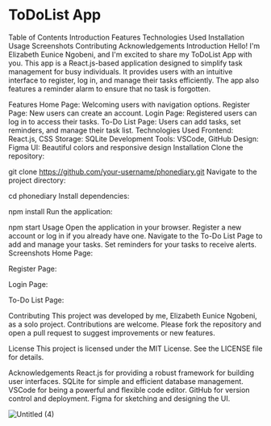 # ToDoList App

Table of Contents
Introduction
Features
Technologies Used
Installation
Usage
Screenshots
Contributing
Acknowledgements
Introduction
Hello! I'm Elizabeth Eunice Ngobeni, and I'm excited to share my ToDoList App with you. This app is a React.js-based application designed to simplify task management for busy individuals. It provides users with an intuitive interface to register, log in, and manage their tasks efficiently. The app also features a reminder alarm to ensure that no task is forgotten.

Features
Home Page: Welcoming users with navigation options.
Register Page: New users can create an account.
Login Page: Registered users can log in to access their tasks.
To-Do List Page: Users can add tasks, set reminders, and manage their task list.
Technologies Used
Frontend: React.js, CSS
Storage: SQLite
Development Tools: VSCode, GitHub
Design: Figma
UI: Beautiful colors and responsive design
Installation
Clone the repository:

git clone https://github.com/your-username/phonediary.git
Navigate to the project directory:

cd phonediary
Install dependencies:

npm install
Run the application:

npm start
Usage
Open the application in your browser.
Register a new account or log in if you already have one.
Navigate to the To-Do List Page to add and manage your tasks.
Set reminders for your tasks to receive alerts.
Screenshots
Home Page:


Register Page:


Login Page:


To-Do List Page:


Contributing
This project was developed by me, Elizabeth Eunice Ngobeni, as a solo project. Contributions are welcome. Please fork the repository and open a pull request to suggest improvements or new features.

License
This project is licensed under the MIT License. See the LICENSE file for details.

Acknowledgements
React.js for providing a robust framework for building user interfaces.
SQLite for simple and efficient database management.
VSCode for being a powerful and flexible code editor.
GitHub for version control and deployment.
Figma for sketching and designing the UI.

![Untitled (4)](https://github.com/user-attachments/assets/3583ab07-6261-4a0f-9779-c28eb03545eb) 
